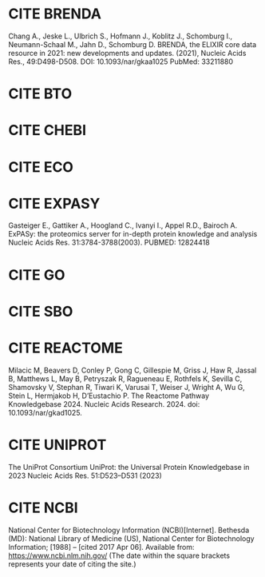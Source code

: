 <!-- # LICENSE
# This software is the exclusive property of Gencovery SAS.
# The use and distribution of this software is prohibited without the prior consent of Gencovery SAS.
# About us: https://gencovery.com 

Date : 2024/O3/05 -->

# CITE BRENDA
Chang A., Jeske L., Ulbrich S., Hofmann J., Koblitz J., Schomburg I., Neumann-Schaal M., Jahn D., Schomburg D.
BRENDA, the ELIXIR core data resource in 2021: new developments and updates. (2021), Nucleic Acids Res., 49:D498-D508.
DOI: 10.1093/nar/gkaa1025 PubMed: 33211880

# CITE BTO

# CITE CHEBI

# CITE ECO

# CITE EXPASY
Gasteiger E., Gattiker A., Hoogland C., Ivanyi I., Appel R.D., Bairoch A.
ExPASy: the proteomics server for in-depth protein knowledge and analysis
Nucleic Acids Res. 31:3784-3788(2003).
PUBMED: 12824418

# CITE GO

# CITE SBO

# CITE REACTOME
Milacic M, Beavers D, Conley P, Gong C, Gillespie M, Griss J, Haw R, Jassal B, Matthews L, May B, Petryszak R, Ragueneau E, Rothfels K, Sevilla C, Shamovsky V, Stephan R, Tiwari K, Varusai T, Weiser J, Wright A, Wu G, Stein L, Hermjakob H, D’Eustachio P. The Reactome Pathway Knowledgebase 2024. Nucleic Acids Research. 2024. doi: 10.1093/nar/gkad1025. 

# CITE UNIPROT
The UniProt Consortium
UniProt: the Universal Protein Knowledgebase in 2023
Nucleic Acids Res. 51:D523–D531 (2023)


# CITE NCBI
National Center for Biotechnology Information (NCBI)[Internet]. Bethesda (MD): National Library of Medicine (US), National Center for Biotechnology Information; [1988] – [cited 2017 Apr 06]. Available from: https://www.ncbi.nlm.nih.gov/
(The date within the square brackets represents your date of citing the site.)